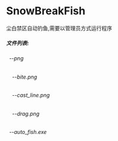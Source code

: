 # SnowBreakFish
尘白禁区自动钓鱼,需要以管理员方式运行程序
##### 文件列表:
###### &nbsp;&nbsp;--png
###### &nbsp;&nbsp;&nbsp;&nbsp;--bite.png
###### &nbsp;&nbsp;&nbsp;&nbsp;--cast_line.png
###### &nbsp;&nbsp;&nbsp;&nbsp;--drag.png
###### &nbsp;&nbsp;--auto_fish.exe
